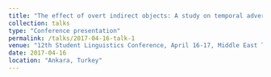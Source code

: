 ```yaml
---
title: "The effect of overt indirect objects: A study on temporal adverb attachment preferences"
collection: talks
type: "Conference presentation"
permalink: /talks/2017-04-16-talk-1
venue: "12th Student Linguistics Conference, April 16-17, Middle East Technical University"
date: 2017-04-16
location: "Ankara, Turkey"
---
```



